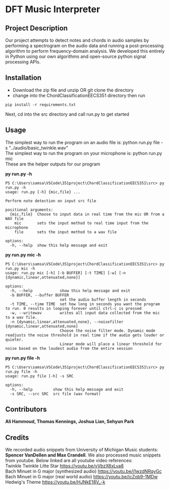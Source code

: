 # DFT Music Interpreter

## Project Description

Our project attempts to detect notes and chords in audio samples by performing a spectrogram on the audio data and running a post-processing algorithm to perform frequency-domain analysis. We developed this entirely in Python using our own algorithms and open-source python signal processing APIs.

## Installation

- Download the zip file and unzip OR git clone the directory
- change into the ChordClassificationEECS351 directory then run
``` console
pip install -r requirements.txt
```
Next, cd into the src directory and call run.py to get started


## Usage
The simplest way to run the program on an audio file is: python run.py file -s "../audio/basic_twinkle.wav"  
The simplest way to run the program on your microphone is: python run.py mic  
These are the helper outputs for our program

**py run.py -h**
``` console
PS C:\Users\samsa\VSCode\351project\ChordClassificationEECS351\src> py run.py -h
usage: run.py [-h] {mic,file} ...

Perform note detection on input src file

positional arguments:
  {mic,file}  Choose to input data in real time from the mic OR from a WAV file
    mic       sets the input method to real time input from the microphone
    file      sets the input method to a wav file

options:
  -h, --help  show this help message and exit
```
**py run.py mic -h**
``` console
PS C:\Users\samsa\VSCode\351project\ChordClassificationEECS351\src> py run.py mic -h
usage: run.py mic [-h] [-b BUFFER] [-t TIME] [-w] [-n {dynamic,linear,attenuated,none}]

options:
  -h, --help            show this help message and exit
  -b BUFFER, --buffer BUFFER
                        set the audio buffer length in seconds
  -t TIME, --time TIME  set how long in seconds you want the program to run. 0 results in looping forever until ctrl-c is pressed
  -w, --writewav        writes all input data collected from the mic to a wav file.
  -n {dynamic,linear,attenuated,none}, --noisefilter {dynamic,linear,attenuated,none}
                        Choose the noise filter mode. Dynamic mode readjusts the noise threshold in real time if the audio gets louder or quieter. 
                        Linear mode will place a linear threshold for noise based on the loudest audio from the entire session
```
**py run.py file -h**
``` console
PS C:\Users\samsa\VSCode\351project\ChordClassificationEECS351\src> py run.py file -h
usage: run.py file [-h] -s SRC

options:
  -h, --help         show this help message and exit
  -s SRC, --src SRC  src file (wav format)
```


## Contributors
**Ali Hammoud, Thomas Kennings, Joshua Lian, Sehyun Park**


## Credits
We recorded audio snippets from University of Michigan Music students: **Spencer VanDellen and Max Crandell**. We also processed music snippets from youtube. Below linked are all youtube video references:  
Twinkle Twinkle Litte Star https://youtu.be/vVbzX6xLva8  
Bach Minuet in G major (synthesized audio) https://youtu.be/i1wzdNRqyGc  
Bach Minuet in G major (real world audio) https://youtu.be/icZob9-1MDw  
Hedwig's Theme https://youtu.be/HJNkE18V_-k  

